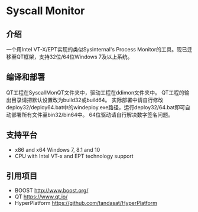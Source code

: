 Syscall Monitor
==============

介绍
-------------
一个用Intel VT-X/EPT实现的类似Sysinternal's Process Monitor的工具。现已迁移至QT框架，支持32位/64位Windows 7及以上系统。

编译和部署
-------------
QT工程在SyscallMonQT文件夹中，驱动工程在ddimon文件夹中。
QT工程的输出目录请把默认设置改为build32或build64。
实际部署中请自行修改deploy32/deploy64.bat中的windeploy.exe路径，运行deploy32/64.bat即可自动部署所有文件至bin32/bin64中。
64位驱动请自行解决数字签名问题。

支持平台
--------------------
- x86 and x64 Windows 7, 8.1 and 10
- CPU with Intel VT-x and EPT technology support

引用项目
--------------------
- BOOST http://www.boost.org/
- QT https://www.qt.io/
- HyperPlatform https://github.com/tandasat/HyperPlatform